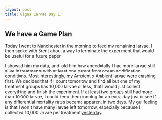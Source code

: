 ```yaml
---
layout: post
title: Gigas Larvae Day 17
---
```


## We have a Game Plan

Today I went to Manchester in the morning to [feed](https://github.com/RobertsLab/project-oyster-oa/blob/master/data/Manchester/2017-07-30-Pacific-Oyster-Larvae/2017-07-30-Feeding.xlsx) my remaining larvae. I then spoke with Brent about a way to terminate the experiment that would be useful for a future paper.

I showed him my data, and told him how anecdotally I had more larvae still alive in treatments with at least one parent from ocean acidification conditions. Most interestingly, my Ambient x Ambient larvae were crashing first. We decided that if I count tomorrow and find all but one of my treatment groups has 10,000 larvae or less, that I would just collect everything and finish the experiment. If at least two groups still had more than 10,000 larvae, I could keep them running for an extra day just to see if any differential mortality rates became apparent in two days. My gut feeling is that I won't have many larvae left tomorrow, especially because I collected 10,000 larvae per treatment [yesterday](https://yaaminiv.github.io/Gigas-Larvae-Day16/).
